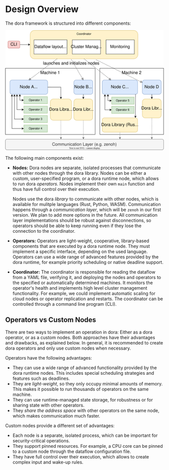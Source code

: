 # Design Overview

The dora framework is structured into different components:

![design diagram](overview.svg)


The following main components exist:

- **Nodes:** Dora nodes are separate, isolated processes that communicate with other nodes through the dora library. Nodes can be either a custom, user-specified program, or a dora runtime node, which allows to run dora _operators_. Nodes implement their own `main` function and thus have full control over their execution.

  Nodes use the dora _library_ to communicate with other nodes, which is available for mulitple languages (Rust, Python, WASM). Communication happens through a _communication layer_, which will be `zenoh` in our first version. We plan to add more options in the future. All communication layer implementations should be robust against disconnections, so operators should be able to keep running even if they lose the connection to the coordinator.
- **Operators:** Operators are light-weight, cooperative, library-based components that are executed by a dora runtime node. They must implement a specific interface, depending on the used language. Operators can use a wide range of advanced features provided by the dora runtime, for example priority scheduling or native deadline support.
- **Coordinator:** The coordinator is responsible for reading the dataflow from a YAML file, verifying it, and deploying the nodes and operators to the specified or automatically determined machines. It monitors the operator's health and implements high level cluster management functionality. For example, we could implement automatic scaling for cloud nodes or operator replication and restarts. The coordinator can be controlled through a command line program (CLI).


## Operators vs Custom Nodes

There are two ways to implement an operation in dora: Either as a dora operator, or as a custom nodes. Both approaches have their advantages and drawbacks, as explained below. In general, it is recommended to create dora operators and only use custom nodes when necessary.

Operators have the following advantages:

- They can use a wide range of advanced functionality provided by the dora runtime nodes. This includes special scheduling strategies and features such as deadlines. 
- They are _light-weight_, so they only occupy minimal amounts of memory. This makes it possible to run thousands of operators on the same machine.
- They can use runtime-managed state storage, for robustness or for sharing state with other operators.
- They _share the address space_ with other operators on the same node, which makes communication much faster.

Custom nodes provide a different set of advantages:

- Each node is a separate, isolated process, which can be important for security-critical operations.
- They support pinned resources. For example, a CPU core can be pinned to a custom node through the dataflow configuration file.
- They have full control over their execution, which allows to create complex input and wake-up rules.

